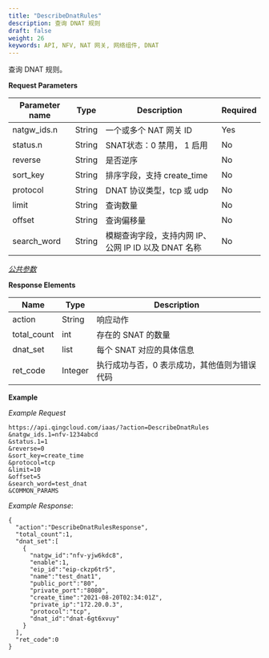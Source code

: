 ```yaml
---
title: "DescribeDnatRules"
description: 查询 DNAT 规则
draft: false
weight: 26
keywords: API, NFV, NAT 网关, 网络组件, DNAT
---
```


查询 DNAT 规则。

**Request Parameters**

| Parameter name | Type | Description | Required |
| --- | --- | --- | --- |
| natgw_ids.n | String | 一个或多个 NAT 网关 ID | Yes |
| status.n | String | SNAT状态：0 禁用， 1 启用 | No |
| reverse | String | 是否逆序 | No |
| sort_key | String | 排序字段，支持 create_time | No |
| protocol| String | DNAT 协议类型，tcp 或 udp | No |
| limit | String | 查询数量 | No |
| offset | String | 查询偏移量 | No |
| search_word | String | 模糊查询字段，支持内网 IP、公网 IP ID 以及 DNAT 名称 | No |

[_公共参数_](../../common/parameters.html#api-common-parameters)

**Response Elements**

| Name | Type | Description |
| --- | --- | --- |
| action | String | 响应动作 |
| total_count | int | 存在的 SNAT 的数量 |
| dnat_set | list | 每个 SNAT 对应的具体信息 |
| ret_code | Integer | 执行成功与否，0 表示成功，其他值则为错误代码 |

**Example**

_Example Request_

```
https://api.qingcloud.com/iaas/?action=DescribeDnatRules
&natgw_ids.1=nfv-1234abcd
&status.1=1
&reverse=0
&sort_key=create_time
&protocol=tcp
&limit=10
&offset=5
&search_word=test_dnat
&COMMON_PARAMS
```

_Example Response_:

```
{
  "action":"DescribeDnatRulesResponse",
  "total_count":1,
  "dnat_set":[
    {
      "natgw_id":"nfv-yjw6kdc8",
      "enable":1,
      "eip_id":"eip-ckzp6tr5",
      "name":"test_dnat1",
      "public_port":"80",
      "private_port":"8080",
      "create_time":"2021-08-20T02:34:01Z",
      "private_ip":"172.20.0.3",
      "protocol":"tcp",
      "dnat_id":"dnat-6gt6xvuy"
    }
  ],
  "ret_code":0
}
```
